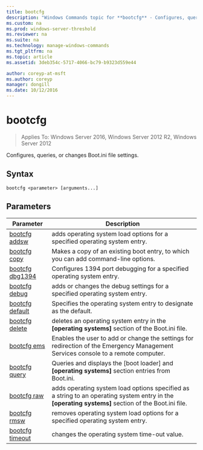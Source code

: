 ```yaml
---
title: bootcfg
description: "Windows Commands topic for **bootcfg** - Configures, queries, or changes Boot.ini file settings."
ms.custom: na
ms.prod: windows-server-threshold
ms.reviewer: na
ms.suite: na
ms.technology: manage-windows-commands
ms.tgt_pltfrm: na
ms.topic: article
ms.assetid: 3deb354c-5717-4066-bc79-b9323d559e44

author: coreyp-at-msft
ms.author: coreyp
manager: dongill
ms.date: 10/12/2016
---
```

# bootcfg

>Applies To: Windows Server 2016, Windows Server 2012 R2, Windows Server 2012

Configures, queries, or changes Boot.ini file settings.  
## Syntax  
```  
bootcfg <parameter> [arguments...]  
```  
## Parameters  
|Parameter|Description|  
|-------|--------|  
|[bootcfg addsw](bootcfg-addsw.md)|adds operating system load options for a specified operating system entry.|  
|[bootcfg copy](bootcfg-copy.md)|Makes a copy of an existing boot entry, to which you can add command-line options.|  
|[bootcfg dbg1394](bootcfg-dbg1394.md)|Configures 1394 port debugging for a specified operating system entry.|  
|[bootcfg debug](bootcfg-debug.md)|adds or changes the debug settings for a specified operating system entry.|  
|[bootcfg default](bootcfg-default.md)|Specifies the operating system entry to designate as the default.|  
|[bootcfg delete](bootcfg-delete.md)|deletes an operating system entry in the **[operating systems]** section of the Boot.ini file.|  
|[bootcfg ems](bootcfg-ems.md)|Enables the user to add or change the settings for redirection of the Emergency Management Services console to a remote computer.|  
|[bootcfg query](bootcfg-query.md)|Queries and displays the [boot loader] and **[operating systems]** section entries from Boot.ini.|  
|[bootcfg raw](bootcfg-raw.md)|adds operating system load options specified as a string to an operating system entry in the **[operating systems]** section of the Boot.ini file.|  
|[bootcfg rmsw](bootcfg-rmsw.md)|removes operating system load options for a specified operating system entry.|  
|[bootcfg timeout](bootcfg-timeout.md)|changes the operating system time-out value.|  
